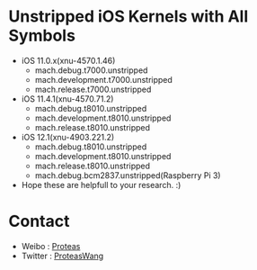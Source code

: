# Unstripped iOS Kernels with All Symbols
* iOS 11.0.x(xnu-4570.1.46)
	* mach.debug.t7000.unstripped
	* mach.development.t7000.unstripped
	* mach.release.t7000.unstripped
* iOS 11.4.1(xnu-4570.71.2)
	* mach.debug.t8010.unstripped
	* mach.development.t8010.unstripped
	* mach.release.t8010.unstripped
* iOS 12.1(xnu-4903.221.2)
	* mach.debug.t8010.unstripped
	* mach.development.t8010.unstripped
	* mach.release.t8010.unstripped
	* mach.debug.bcm2837.unstripped(Raspberry Pi 3)
* Hope these are helpfull to your research. :)

# Contact
* Weibo : [Proteas](http://weibo.com/proteaswang)
* Twitter : [ProteasWang](https://twitter.com/ProteasWang)


